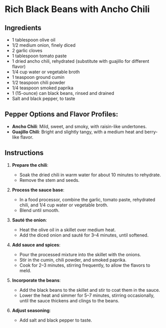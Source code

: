 # Rich Black Beans with Ancho Chili

## Ingredients
- 1 tablespoon olive oil
- 1/2 medium onion, finely diced
- 2 garlic cloves
- 1 tablespoon tomato paste
- 1 dried ancho chili, rehydrated (substitute with guajillo for different flavor)
- 1/4 cup water or vegetable broth
- 1 teaspoon ground cumin
- 1/2 teaspoon chili powder
- 1/4 teaspoon smoked paprika
- 1 (15-ounce) can black beans, rinsed and drained
- Salt and black pepper, to taste

## Pepper Options and Flavor Profiles:
- **Ancho Chili**: Mild, sweet, and smoky, with raisin-like undertones.
- **Guajillo Chili**: Bright and slightly tangy, with a medium heat and berry-like flavor.

## Instructions
1. **Prepare the chili**:
   - Soak the dried chili in warm water for about 10 minutes to rehydrate.
   - Remove the stem and seeds.

2. **Process the sauce base**:
   - In a food processor, combine the garlic, tomato paste, rehydrated chili, and 1/4 cup water or vegetable broth.
   - Blend until smooth.

3. **Sauté the onion**:
   - Heat the olive oil in a skillet over medium heat.
   - Add the diced onion and sauté for 3–4 minutes, until softened.

4. **Add sauce and spices**:
   - Pour the processed mixture into the skillet with the onions.
   - Stir in the cumin, chili powder, and smoked paprika.
   - Cook for 2–3 minutes, stirring frequently, to allow the flavors to meld.

5. **Incorporate the beans**:
   - Add the black beans to the skillet and stir to coat them in the sauce.
   - Lower the heat and simmer for 5–7 minutes, stirring occasionally, until the sauce thickens and clings to the beans.

6. **Adjust seasoning**:
   - Add salt and black pepper to taste.
